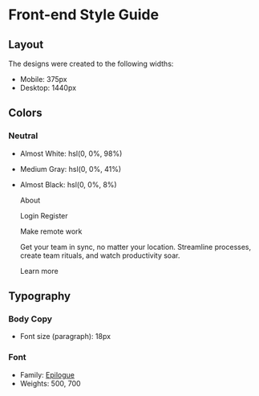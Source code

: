 # Front-end Style Guide

## Layout

The designs were created to the following widths:

- Mobile: 375px
- Desktop: 1440px

## Colors

### Neutral

- Almost White: hsl(0, 0%, 98%)
- Medium Gray: hsl(0, 0%, 41%)
- Almost Black: hsl(0, 0%, 8%)

  About

  Login
  Register

  Make remote work

  Get your team in sync, no matter your location. Streamline processes,
  create team rituals, and watch productivity soar.

  Learn more

## Typography

### Body Copy

- Font size (paragraph): 18px

### Font

- Family: [Epilogue](https://fonts.google.com/specimen/Epilogue)
- Weights: 500, 700
